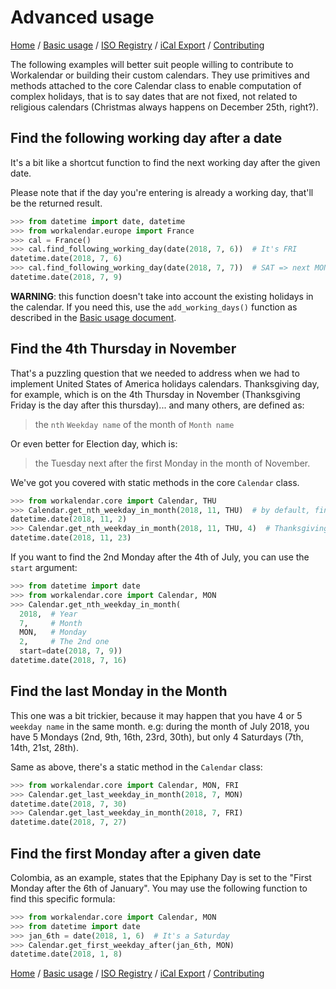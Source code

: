 # Advanced usage

[Home](index.md) / [Basic usage](basic.md) / [ISO Registry](iso-registry.md) / [iCal Export](ical.md) / [Contributing](contributing.md)

The following examples will better suit people willing to contribute to Workalendar or building their custom calendars. They use primitives and methods attached to the core Calendar class to enable computation of complex holidays, that is to say dates that are not fixed, not related to religious calendars (Christmas always happens on December 25th, right?).

## Find the following working day after a date

It's a bit like a shortcut function to find the next working day after the given date.

Please note that if the day you're entering is already a working day, that'll be the returned result.

```python
>>> from datetime import date, datetime
>>> from workalendar.europe import France
>>> cal = France()
>>> cal.find_following_working_day(date(2018, 7, 6))  # It's FRI
datetime.date(2018, 7, 6)
>>> cal.find_following_working_day(date(2018, 7, 7))  # SAT => next MON
datetime.date(2018, 7, 9)
```

**WARNING**: this function doesn't take into account the existing holidays in the calendar. If you need this, use the ``add_working_days()`` function as described in the [Basic usage document](basic.md).

## Find the 4th Thursday in November

That's a puzzling question that we needed to address when we had to implement United States of America holidays calendars. Thanksgiving day, for example, which is on the 4th Thursday in November (Thanksgiving Friday is the day after this thursday)... and many others, are defined as:

> the ``nth`` ``Weekday name`` of the month of ``Month name``

Or even better for Election day, which is:

> the Tuesday next after the first Monday in the month of November.

We've got you covered with static methods in the core ``Calendar`` class.

```python
>>> from workalendar.core import Calendar, THU
>>> Calendar.get_nth_weekday_in_month(2018, 11, THU)  # by default, find the first
datetime.date(2018, 11, 2)
>>> Calendar.get_nth_weekday_in_month(2018, 11, THU, 4)  # Thanksgiving
datetime.date(2018, 11, 23)
```

If you want to find the 2nd Monday after the 4th of July, you can use the ``start`` argument:

```python
>>> from datetime import date
>>> from workalendar.core import Calendar, MON
>>> Calendar.get_nth_weekday_in_month(
  2018,  # Year
  7,     # Month
  MON,   # Monday
  2,     # The 2nd one
  start=date(2018, 7, 9))
datetime.date(2018, 7, 16)
```

## Find the last Monday in the Month

This one was a bit trickier, because it may happen that you have 4 or 5 `weekday name` in the same month. e.g: during the month of July 2018, you have 5 Mondays (2nd, 9th, 16th, 23rd, 30th), but only 4 Saturdays (7th, 14th, 21st, 28th).

Same as above, there's a static method in the ``Calendar`` class:

```python
>>> from workalendar.core import Calendar, MON, FRI
>>> Calendar.get_last_weekday_in_month(2018, 7, MON)
datetime.date(2018, 7, 30)
>>> Calendar.get_last_weekday_in_month(2018, 7, FRI)
datetime.date(2018, 7, 27)
```

## Find the first Monday after a given date

Colombia, as an example, states that the Epiphany Day is set to the "First Monday after the 6th of January". You may use the following function to find this specific formula:

```python
>>> from workalendar.core import Calendar, MON
>>> from datetime import date
>>> jan_6th = date(2018, 1, 6)  # It's a Saturday
>>> Calendar.get_first_weekday_after(jan_6th, MON)
datetime.date(2018, 1, 8)
```

[Home](index.md) / [Basic usage](basic.md) / [ISO Registry](iso-registry.md) / [iCal Export](ical.md) / [Contributing](contributing.md)

